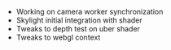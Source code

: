 - Working on camera worker synchronization
- Skylight initial integration with shader
- Tweaks to depth test on uber shader
- Tweaks to webgl context 
